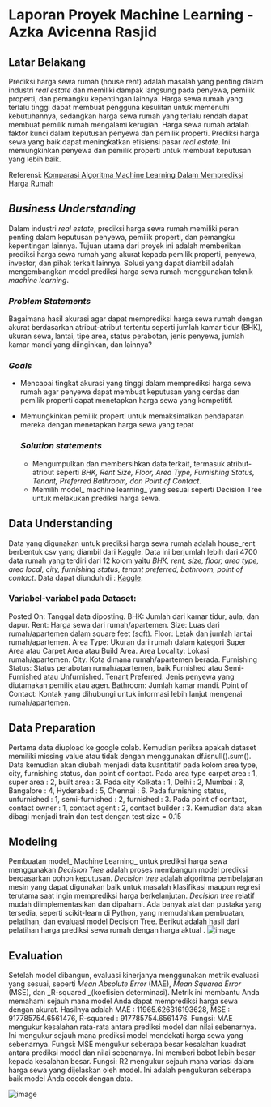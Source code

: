 # Laporan Proyek Machine Learning - Azka Avicenna Rasjid

## Latar Belakang 

Prediksi harga sewa rumah (house rent) adalah masalah yang penting dalam industri _real estate_ dan memiliki dampak langsung pada penyewa, pemilik properti, dan pemangku kepentingan lainnya. Harga sewa rumah yang terlalu tinggi dapat membuat pengguna kesulitan untuk memenuhi kebutuhannya, sedangkan harga sewa rumah yang terlalu rendah dapat membuat pemilik rumah mengalami kerugian. Harga sewa rumah adalah faktor kunci dalam keputusan penyewa dan pemilik properti.  Prediksi harga sewa yang baik dapat meningkatkan efisiensi pasar _real estate_. Ini memungkinkan penyewa dan pemilik properti untuk membuat keputusan yang lebih baik. 
  
Referensi: [Komparasi Algoritma Machine Learning Dalam Memprediksi Harga Rumah](https://ejournal.itn.ac.id/index.php/jati/article/view/6343) 

## _Business Understanding_

Dalam industri _real estate_, prediksi harga sewa rumah memiliki peran penting dalam keputusan penyewa, pemilik properti, dan pemangku kepentingan lainnya. Tujuan utama dari proyek ini adalah memberikan prediksi harga sewa rumah yang akurat kepada pemilik properti, penyewa, investor, dan pihak terkait lainnya. Solusi yang dapat diambil adalah mengembangkan model prediksi harga sewa rumah menggunakan teknik _machine learning_. 

### _Problem Statements_

Bagaimana hasil akurasi agar dapat memprediksi harga sewa rumah dengan akurat berdasarkan atribut-atribut tertentu seperti jumlah kamar tidur (BHK), ukuran sewa, lantai, tipe area, status perabotan, jenis penyewa, jumlah kamar mandi yang diinginkan, dan lainnya?

### _Goals_

- Mencapai tingkat akurasi yang tinggi dalam memprediksi harga sewa rumah agar penyewa dapat membuat keputusan yang cerdas dan pemilik properti dapat menetapkan harga sewa yang kompetitif.
- Memungkinkan pemilik properti untuk memaksimalkan pendapatan mereka dengan menetapkan harga sewa yang tepat

    ### _Solution statements_
    -  Mengumpulkan dan membersihkan data terkait, termasuk atribut-atribut seperti _BHK, Rent Size, Floor, Area Type, Furnishing Status, Tenant, Preferred Bathroom, dan Point of Contact_.
    - Memilih model_ machine learning_ yang sesuai seperti Decision Tree untuk melakukan prediksi harga sewa.

## Data Understanding
Data yang digunakan untuk prediksi harga sewa rumah adalah house_rent berbentuk csv yang diambil dari Kaggle. Data ini berjumlah lebih dari 4700 data rumah yang terdiri dari 12 kolom yaitu _BHK, rent, size, floor, area type, area local, city, furnishing status, tenant preferred, bathroom, point of contact_. Data dapat diunduh di : [Kaggle](https://www.kaggle.com/datasets/iamsouravbanerjee/house-rent-prediction-dataset).


### Variabel-variabel pada Dataset:
Posted On: Tanggal data diposting.
BHK: Jumlah dari kamar tidur, aula, dan dapur.
Rent: Harga sewa dari rumah/apartemen.
Size: Luas dari rumah/apartemen dalam square feet (sqft).
Floor: Letak dan jumlah lantai rumah/apartemen.
Area Type: Ukuran dari rumah dalam kategori Super Area atau Carpet Area atau Build Area.
Area Locality: Lokasi rumah/apartemen.
City: Kota dimana rumah/apartemen berada.
Furnishing Status: Status perabotan rumah/apartemen, baik Furnished atau Semi-Furnished atau Unfurnished.
Tenant Preferred: Jenis penyewa yang diutamakan pemilik atau agen.
Bathroom: Jumlah kamar mandi.
Point of Contact: Kontak yang dihubungi untuk informasi lebih lanjut mengenai rumah/apartemen.


## Data Preparation
Pertama data diupload ke google colab. Kemudian periksa apakah dataset memiliki missing value atau tidak dengan menggunakan df.isnull().sum(). Data kemudian akan diubah menjadi data kuantitatif pada kolom area type, city, furnishing status, dan point of contact. Pada area type carpet area : 1, super area : 2, built area : 3. Pada city Kolkata : 1, Delhi : 2, Mumbai : 3, Bangalore : 4, Hyderabad : 5, Chennai : 6. Pada furnishing status, unfurnished : 1, semi-furnished : 2, furnished : 3. Pada point of contact, contact owner : 1, contact agent : 2, contact builder : 3. Kemudian data akan dibagi menjadi train dan test dengan test size = 0.15

## Modeling
Pembuatan model_ Machine Learning_ untuk prediksi harga sewa menggunakan _Decision Tree_ adalah proses membangun model prediksi berdasarkan pohon keputusan. _Decision tree_ adalah algoritma pembelajaran mesin yang dapat digunakan baik untuk masalah klasifikasi maupun regresi terutama saat ingin memprediksi harga berkelanjutan. _Decision tree_ relatif mudah diimplementasikan dan dipahami. Ada banyak alat dan pustaka yang tersedia, seperti scikit-learn di Python, yang memudahkan pembuatan, pelatihan, dan evaluasi model Decision Tree.
Berikut adalah hasil dari pelatihan harga prediksi sewa rumah dengan harga aktual .
![image](https://github.com/azkasena/House-rent-DecisionTree/assets/73009518/d39bcdb4-8527-401d-a628-10851188e330)

## Evaluation
Setelah model dibangun, evaluasi kinerjanya menggunakan metrik evaluasi yang sesuai, seperti _Mean Absolute Error_ (MAE), _Mean Squared Error_ (MSE), dan _R-squared _(koefisien determinasi). Metrik ini membantu Anda memahami sejauh mana model Anda dapat memprediksi harga sewa dengan akurat. Hasilnya adalah MAE : 11965.626316193628, MSE : 917785754.6561476, R-squared : 917785754.6561476. 
Fungsi: MAE mengukur kesalahan rata-rata antara prediksi model dan nilai sebenarnya. Ini mengukur sejauh mana prediksi model mendekati harga sewa yang sebenarnya.
Fungsi: MSE mengukur seberapa besar kesalahan kuadrat antara prediksi model dan nilai sebenarnya. Ini memberi bobot lebih besar kepada kesalahan besar.
Fungsi: R2 mengukur sejauh mana variasi dalam harga sewa yang dijelaskan oleh model. Ini adalah pengukuran seberapa baik model Anda cocok dengan data.

![image](https://github.com/azkasena/House-rent-DecisionTree/assets/73009518/6a878371-9b13-4ac8-8b88-924a5f725cf5)
